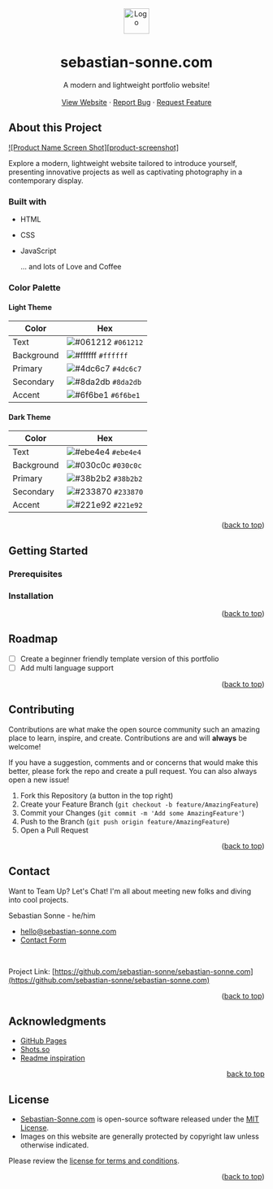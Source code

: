 <div align="center">
  <img alt="Logo" src="https://raw.githubusercontent.com/sebastian-sonne/sebastian-sonne.com/main/img/favicon.ico" width="50" />
</div>
<h1 align="center">
  sebastian-sonne.com
</h1>

<p align="center">
    A modern and lightweight portfolio website!
    <br />
    <br />
    <a href="https://sebastian-sonne.com">View Website</a>
    ·
    <a href="https://github.com/sebastian-sonne/sebastian-sonne.com/issues">Report Bug</a>
    ·
    <a href="https://github.com/sebastian-sonne/sebastian-sonne.com/issues">Request Feature</a>
</p>

## About this Project

[![Product Name Screen Shot][product-screenshot]](https://raw.githubusercontent.com/sebastian-sonne/sebastian-sonne.com/main/img/homepage.png)

Explore a modern, lightweight website tailored to introduce yourself, presenting innovative projects as well as captivating photography in a contemporary display.

### Built with

* HTML
* CSS
* JavaScript

    ... and lots of Love and Coffee

### Color Palette

#### Light Theme 


| Color          | Hex                                                                |
| -------------- | ------------------------------------------------------------------ |
| Text           | ![#061212](https://via.placeholder.com/10/061212?text=+) `#061212` |
| Background     | ![#ffffff](https://via.placeholder.com/10/ffffff?text=+) `#ffffff` |
| Primary        | ![#4dc6c7](https://via.placeholder.com/10/4dc6c7?text=+) `#4dc6c7` |
| Secondary      | ![#8da2db](https://via.placeholder.com/10/8da2db?text=+) `#8da2db` |
| Accent         | ![#6f6be1](https://via.placeholder.com/10/6f6be1?text=+) `#6f6be1` |


#### Dark Theme

 Color          | Hex                                                                |
| -------------- | ------------------------------------------------------------------ |
| Text           | ![#ebe4e4](https://via.placeholder.com/10/ebe4e4?text=+) `#ebe4e4` |
| Background     | ![#030c0c](https://via.placeholder.com/10/030c0c?text=+) `#030c0c` |
| Primary        | ![#38b2b2](https://via.placeholder.com/10/38b2b2?text=+) `#38b2b2` |
| Secondary      | ![#233870](https://via.placeholder.com/10/233870?text=+) `#233870` |
| Accent         | ![#221e92](https://via.placeholder.com/10/221e92?text=+) `#221e92` |


<p align="right">(<a href="#readme-top">back to top</a>)</p>



## Getting Started


### Prerequisites


### Installation

<p align="right">(<a href="#readme-top">back to top</a>)</p>


## Roadmap

- [ ] Create a beginner friendly template version of this portfolio
- [ ] Add multi language support

<p align="right">(<a href="#readme-top">back to top</a>)</p>




## Contributing

Contributions are what make the open source community such an amazing place to learn, inspire, and create. Contributions are and will **always** be welcome!

If you have a suggestion, comments and or concerns that would make this better, please fork the repo and create a pull request. You can also always open a new issue!

1. Fork this Repository (a button in the top right)
2. Create your Feature Branch (`git checkout -b feature/AmazingFeature`)
3. Commit your Changes (`git commit -m 'Add some AmazingFeature'`)
4. Push to the Branch (`git push origin feature/AmazingFeature`)
5. Open a Pull Request

<p align="right">(<a href="#readme-top">back to top</a>)</p>




## Contact

Want to Team Up? Let's Chat! I'm all about meeting new folks and diving into cool projects.

Sebastian Sonne - he/him

* <a href="mailto:hello@sebastian-sonne.com">hello@sebastian-sonne.com</a>
* [Contact Form](https://sebastian-sonne.com/contact)

<br>

Project Link: [https://github.com/sebastian-sonne/sebastian-sonne.com](https://github.com/sebastian-sonne/sebastian-sonne.com)

<p align="right">(<a href="#readme-top">back to top</a>)</p>




## Acknowledgments

* [GitHub Pages](https://pages.github.com)
* [Shots.so](https://shots.so)
* [Readme inspiration](https://github.com/othneildrew/Best-README-Template)

<p align="right"><a href="#readme-top">back to top</a></p>




## License

* [Sebastian-Sonne.com]("https://sebastian-sonne.com") is open-source software released under the [MIT License](LICENSE). 
* Images on this website are generally protected by copyright law unless otherwise indicated.

Please review the [license for terms and conditions](LICENSE).

<p align="right">(<a href="#readme-top">back to top</a>)</p>

